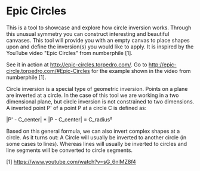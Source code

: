 Epic Circles
============

This is a tool to showcase and explore how circle inversion works. Through this unusual symmetry you can construct interesting and beautiful canvases. This tool will provide you with an empty canvas to place shapes upon and define the inversion(s) you would like to apply. It is inspired by the YouTube video "Epic Circles" from numberphile [1].

See it in action at http://epic-circles.torpedro.com/. Go to http://epic-circle.torpedro.com/#Epic-Circles for the example shown in the video from numberphile [1].

Circle inversion is a special type of geometric inversion. Points on a plane are inverted at a circle. In the case of this tool we are working in a two dimensional plane, but circle inversion is not constrained to two dimensions. A inverted point P' of a point P at a circle C is defined as:

|P' - C_center| *  |P - C_center| = C_radius²

Based on this general formula, we can also invert complex shapes at a circle. As it turns out: A Circle will usually be inverted to another circle (in some cases to lines). Whereas lines will usually be inverted to circles and line segments will be converted to circle segments.


[1] https://www.youtube.com/watch?v=sG_6nlMZ8f4
